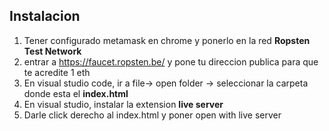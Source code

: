 ## Instalacion
1. Tener configurado metamask en chrome y ponerlo en la red **Ropsten Test Network**
2. entrar a https://faucet.ropsten.be/ y pone tu direccion publica para que te acredite 1 eth
3. En visual studio code, ir a file-> open folder -> seleccionar la carpeta donde esta el **index.html**
4. En visual studio, instalar la extension **live server**
5. Darle click derecho al index.html y poner open with live server